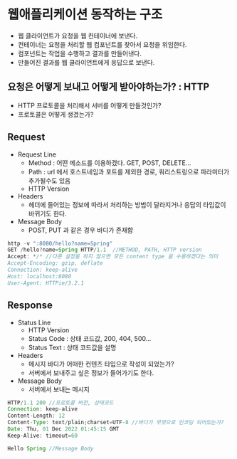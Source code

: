 # 웹애플리케이션 동작하는 구조
- 웹 클라이언트가 요청을 웹 컨테이너에 보낸다.
- 컨테이너는 요청을 처리할 웹 컴포넌트를 찾아서 요청을 위임한다.
- 컴포넌트는 작업을 수행하고 결과를 만들어낸다.
- 만들어진 결과를 웹 클라이언트에게 응답으로 보낸다.
## 요청은 어떻게 보내고 어떻게 받아야하는가? : HTTP
- HTTP 프로토콜을 처리해서 서버를 어떻게 만들것인가?
- 프로토콜은 어떻게 생겼는가?

## Request
- Request Line
  - Method : 어떤 메소드를 이용하겠다. GET, POST, DELETE...
  - Path : url 에서 호스트네임과 포트를 제외한 경로, 쿼리스트링으로 파라미터가 추가될수도 있음
  - HTTP Version
- Headers
  - 헤더에 들어있는 정보에 따라서 처리하는 방법이 달라지거나 응답의 타입값이 바뀌기도 한다.
- Message Body
  - POST, PUT 과 같은 경우 바디가 존재함
```java
http -v ":8080/hello?name=Spring"
GET /hello?name=Spring HTTP/1.1  //METHOD, PATH, HTTP version
Accept: */* //다른 설정을 하지 않으면 모든 content type 을 수용하겠다는 의미 
Accept-Encoding: gzip, deflate
Connection: keep-alive
Host: localhost:8080
User-Agent: HTTPie/3.2.1
```

## Response
- Status Line
  - HTTP Version
  - Status Code : 상태 코드값, 200, 404, 500...
  - Status Text : 상태 코드값을 설명
- Headers
  - 메시지 바디가 어떠한 컨텐츠 타입으로 작성이 되었는가?
  - 서버에서 보내주고 싶은 정보가 들어가기도 한다.
- Message Body
  - 서버에서 보내는 메시지
```java
HTTP/1.1 200 //프로토콜 버전, 상태코드
Connection: keep-alive
Content-Length: 12
Content-Type: text/plain;charset=UTF-8 //바디가 무엇으로 인코딩 되어있는가?
Date: Thu, 01 Dec 2022 01:45:15 GMT
Keep-Alive: timeout=60

Hello Spring //Message Body
```